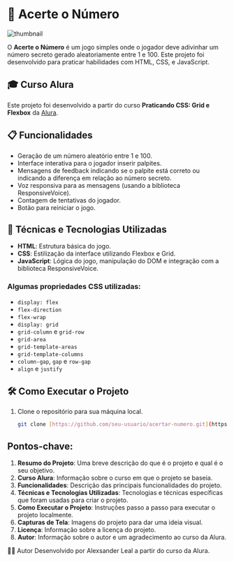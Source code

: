 # 🎯 Acerte o Número

![thumbnail](https://user-images.githubusercontent.com/76708357/191305858-3d53d611-1ad9-4c3c-b11a-79ff9713153a.png)

O **Acerte o Número** é um jogo simples onde o jogador deve adivinhar um número secreto gerado aleatoriamente entre 1 e 100. Este projeto foi desenvolvido para praticar habilidades com HTML, CSS, e JavaScript.

## 🎓 Curso Alura

Este projeto foi desenvolvido a partir do curso **Praticando CSS: Grid e Flexbox** da [Alura](https://www.alura.com.br).

## 📋 Funcionalidades

- Geração de um número aleatório entre 1 e 100.
- Interface interativa para o jogador inserir palpites.
- Mensagens de feedback indicando se o palpite está correto ou indicando a diferença em relação ao número secreto.
- Voz responsiva para as mensagens (usando a biblioteca ResponsiveVoice).
- Contagem de tentativas do jogador.
- Botão para reiniciar o jogo.

## 🚀 Técnicas e Tecnologias Utilizadas

- **HTML**: Estrutura básica do jogo.
- **CSS**: Estilização da interface utilizando Flexbox e Grid.
- **JavaScript**: Lógica do jogo, manipulação do DOM e integração com a biblioteca ResponsiveVoice.

### Algumas propriedades CSS utilizadas:

- `display: flex`
- `flex-direction`
- `flex-wrap`
- `display: grid`
- `grid-column` e `grid-row`
- `grid-area`
- `grid-template-areas`
- `grid-template-columns`
- `column-gap`, `gap` e `row-gap`
- `align` e `justify`

## 🛠️ Como Executar o Projeto

1. Clone o repositório para sua máquina local.
   ```bash
   git clone [https://github.com/seu-usuario/acertar-numero.git](https://github.com/lealalexsander/jogoNumero)


## Pontos-chave:

1. **Resumo do Projeto**: Uma breve descrição do que é o projeto e qual é o seu objetivo.
2. **Curso Alura**: Informação sobre o curso em que o projeto se baseia.
3. **Funcionalidades**: Descrição das principais funcionalidades do projeto.
4. **Técnicas e Tecnologias Utilizadas**: Tecnologias e técnicas específicas que foram usadas para criar o projeto.
5. **Como Executar o Projeto**: Instruções passo a passo para executar o projeto localmente.
6. **Capturas de Tela**: Imagens do projeto para dar uma ideia visual.
7. **Licença**: Informação sobre a licença do projeto.
8. **Autor**: Informação sobre o autor e um agradecimento ao curso da Alura.

👨‍💻 Autor
Desenvolvido por Alexsander Leal a partir do curso da Alura.

